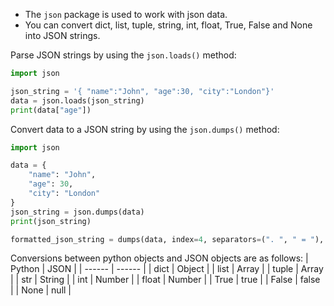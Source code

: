 * The `json` package is used to work with json data.
* You can convert dict, list, tuple, string, int, float, True, False and None into JSON strings.

Parse JSON strings by using the `json.loads()` method:
```python
import json

json_string = '{ "name":"John", "age":30, "city":"London"}'
data = json.loads(json_string)
print(data["age"])
```

Convert data to a JSON string by using the `json.dumps()` method:
```python
import json

data = {
	"name": "John",
	"age": 30,
	"city": "London"
}
json_string = json.dumps(data)
print(json_string)

formatted_json_string = dumps(data, index=4, separators=(". ", " = "), sort_keys=True)
```

Conversions between python objects and JSON objects are as follows:
| Python | JSON   |
| ------ | ------ |
| dict   | Object |
| list   | Array  |
| tuple  | Array  |
| str    | String |
| int    | Number |
| float  | Number |
| True   | true   |
| False  | false  |
| None   | null   |
